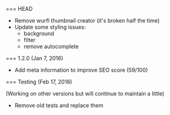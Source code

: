 === HEAD

- Remove wurfl thumbnail creator (it's broken half the time)
- Update some styling issues:
  - background
  - filter
  - remove autocomplete

=== 1.2.0 (Jan 7, 2016)
  
- Add meta information to improve SEO score (59/100)

=== Testing (Feb 17, 2016)
  
  (Working on other versions but will continue to maintain a little)

- Remove old tests and replace them
